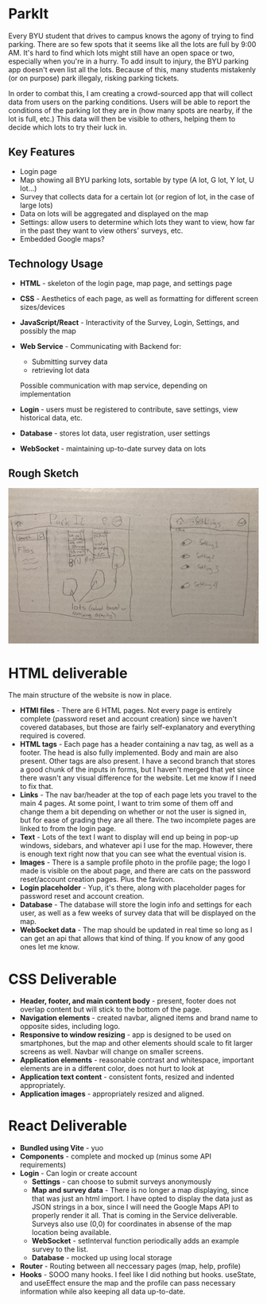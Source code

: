 # ParkIt

Every BYU student that drives to campus knows the agony of trying to find parking. There are so few spots that it seems like all the lots are full by 9:00 AM. It's hard to find which lots might still have an open space or two, especially when you're in a hurry. To add insult to injury, the BYU parking app doesn't even list all the lots. Because of this, many students mistakenly (or on purpose) park illegaly, risking parking tickets.

In order to combat this, I am creating a crowd-sourced app that will collect data from users on the parking conditions. Users will be able to report the conditions of the parking lot they are in (how many spots are nearby, if the lot is full, etc.) This data will then be visible to others, helping them to decide which lots to try their luck in.

## Key Features

- Login page
- Map showing all BYU parking lots, sortable by type (A lot, G lot, Y lot, U lot...)
- Survey that collects data for a certain lot (or region of lot, in the case of large lots)
- Data on lots will be aggregated and displayed on the map
- Settings: allow users to determine which lots they want to view, how far in the past they want to view others' surveys, etc.
- Embedded Google maps?

## Technology Usage

- **HTML** - skeleton of the login page, map page, and settings page
- **CSS** - Aesthetics of each page, as well as formatting for different screen sizes/devices
- **JavaScript/React** - Interactivity of the Survey, Login, Settings, and possibly the map
- **Web Service** - Communicating with Backend for:
    - Submitting survey data
    - retrieving lot data

  Possible communication with map service, depending on implementation

- **Login** - users must be registered to contribute, save settings, view historical data, etc.
- **Database** - stores lot data, user registration, user settings
- **WebSocket** - maintaining up-to-date survey data on lots

## Rough Sketch

![VERY rough sketch, seriously](VERY%20Rough%20Sketch.jpg)

# HTML deliverable
The main structure of the website is now in place.
- **HTMl files** - There are 6 HTML pages. Not every page is entirely complete (password reset and account creation) since we haven't covered databases, but those are fairly self-explanatory and everything required is covered.
- **HTML tags** - Each page has a header containing a nav tag, as well as a footer. The head is also fully implemented. Body and main are also present. Other tags are also present. I have a second branch that stores a good chunk of the inputs in forms, but I haven't merged that yet since there wasn't any visual difference for the website. Let me know if I need to fix that.
- **Links** - The nav bar/header at the top of each page lets you travel to the main 4 pages. At some point, I want to trim some of them off and change them a bit depending on whether or not the user is signed in, but for ease of grading they are all there. The two incomplete pages are linked to from the login page.
- **Text** - Lots of the text I want to display will end up being in pop-up windows, sidebars, and whatever api I use for the map. However, there is enough text right now that you can see what the eventual vision is.
- **Images** - There is a sample profile photo in the profile page; the logo I made is visible on the about page, and there are cats on the password reset/account creation pages. Plus the favicon.
- **Login placeholder** - Yup, it's there, along with placeholder pages for password reset and account creation.
- **Database** - The database will store the login info and settings for each user, as well as a few weeks of survey data that will be displayed on the map.
- **WebSocket data** - The map should be updated in real time so long as I can get an api that allows that kind of thing. If you know of any good ones let me know.

# CSS Deliverable
- **Header, footer, and main content body** - present, footer does not overlap content but will stick to the bottom of the page.
- **Navigation elements** - created navbar, aligned items and brand name to opposite sides, including logo.
- **Responsive to window resizing** - app is designed to be used on smartphones, but the map and other elements should scale to fit larger screens as well. Navbar will change on smaller screens.
- **Application elements** - reasonable contrast and whitespace, important elements are in a different color, does not hurt to look at
- **Application text content** - consistent fonts, resized and indented appropriately.
- **Application images** - appropriately resized and aligned.

# React Deliverable
- **Bundled using Vite** - yuo
- **Components** - complete and mocked up (minus some API requirements)
- **Login** - Can login or create account
  - **Settings** - can choose to submit surveys anonymously
  - **Map and survey data** - There is no longer a map displaying, since that was just an html import. I have opted to display the data just as JSON strings in a box, since I will need the Google Maps API to properly render it all. That is coming in the Service deliverable. Surveys also use (0,0) for coordinates in absense of the map location being available.
  - **WebSocket** - setInterval function periodically adds an example survey to the list.
  - **Database** - mocked up using local storage
- **Router** - Routing between all neccessary pages (map, help, profile)
- **Hooks** - SOOO many hooks. I feel like I did nothing but hooks. useState, and useEffect ensure the map and the profile can pass necessary information while also keeping all data up-to-date.